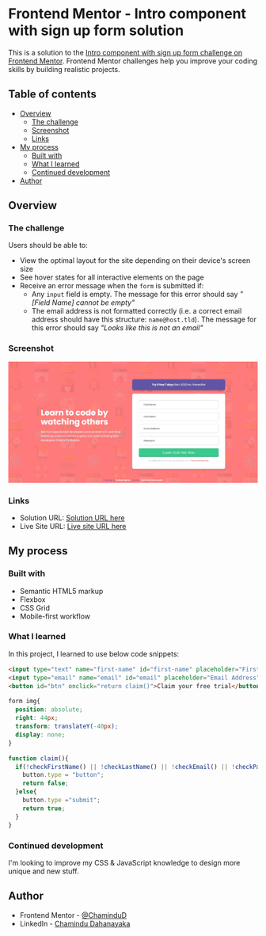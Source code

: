 # Frontend Mentor - Intro component with sign up form solution

This is a solution to the [Intro component with sign up form challenge on Frontend Mentor](https://www.frontendmentor.io/challenges/intro-component-with-signup-form-5cf91bd49edda32581d28fd1). Frontend Mentor challenges help you improve your coding skills by building realistic projects. 

## Table of contents

- [Overview](#overview)
  - [The challenge](#the-challenge)
  - [Screenshot](#screenshot)
  - [Links](#links)
- [My process](#my-process)
  - [Built with](#built-with)
  - [What I learned](#what-i-learned)
  - [Continued development](#continued-development)
- [Author](#author)

## Overview

### The challenge

Users should be able to:

- View the optimal layout for the site depending on their device's screen size
- See hover states for all interactive elements on the page
- Receive an error message when the `form` is submitted if:
  - Any `input` field is empty. The message for this error should say *"[Field Name] cannot be empty"*
  - The email address is not formatted correctly (i.e. a correct email address should have this structure: `name@host.tld`). The message for this error should say *"Looks like this is not an email"*

### Screenshot

![](./screenshot.jpeg)

### Links

- Solution URL: [Solution URL here](https://www.frontendmentor.io/solutions/responsive-intro-component-with-sign-up-form-using-css-grid-LDoO_QVRAY)
- Live Site URL: [Live site URL here](https://chamindud.github.io/Intro-component-with-sign-up-form/)

## My process

### Built with

- Semantic HTML5 markup
- Flexbox
- CSS Grid
- Mobile-first workflow

### What I learned

In this project, I learned to use below code snippets:

```html
<input type="text" name="first-name" id="first-name" placeholder="First Name" onkeyup="checkFirstName()">
<input type="email" name="email" id="email" placeholder="Email Address" onkeydown="checkEmail()">
<button id="btn" onclick="return claim()">Claim your free trial</button>
```
```css
form img{
  position: absolute;
  right: 44px;
  transform: translateY(-40px);
  display: none;
}
```
```js
function claim(){
  if(!checkFirstName() || !checkLastName() || !checkEmail() || !checkPassword()){
    button.type = "button";
    return false;
  }else{
    button.type ="submit";
    return true;
  }
}
```

### Continued development

I'm looking to improve my CSS & JavaScript knowledge to design more unique and new stuff.

## Author

- Frontend Mentor - [@ChaminduD](https://www.frontendmentor.io/profile/ChaminduD)
- LinkedIn - [Chamindu Dahanayaka](https://www.linkedin.com/in/chamindudahanayaka/)